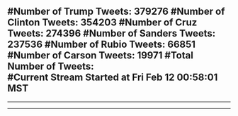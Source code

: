 #Number of Trump Tweets: 379276
#Number of Clinton Tweets: 354203
#Number of Cruz Tweets: 274396
#Number of Sanders Tweets: 237536
#Number of Rubio Tweets: 66851
#Number of Carson Tweets: 19971
#Total Number of Tweets:  
#Current Stream Started at Fri Feb 12 00:58:01 MST
---
---
---
